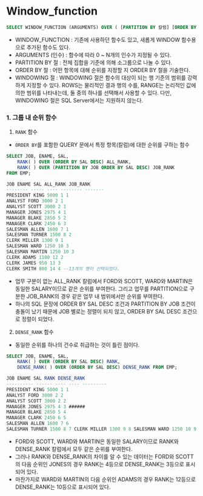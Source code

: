 # Window_function

```sql
SELECT WINDOW_FUNCTION (ARGUMENTS) OVER ( [PARTITION BY 칼럼] [ORDER BY 절] [WINDOWING 절] ) FROM 테이블 명;
```

- WINDOW_FUNCTION : 기존에 사용하던 함수도 있고, 새롭게 WINDOW 함수용으로 추가된 함수도 있다. 
- ARGUMENTS (인수) : 함수에 따라 0 ~ N개의 인수가 지정될 수 있다. 
- PARTITION BY 절 : 전체 집합을 기준에 의해 소그룹으로 나눌 수 있다. 
- ORDER BY 절 : 어떤 항목에 대해 순위를 지정할 지 ORDER BY 절을 기술한다. 
- WINDOWING 절 : WINDOWING 절은 함수의 대상이 되는 행 기준의 범위를 강력하게 지정할 수 있다. ROWS는 물리적인 결과 행의 수를, RANGE는 논리적인 값에 의한 범위를 나타내는데, 둘 중의 하나를 선택해서 사용할 수 있다. 다만, WINDOWING 절은 SQL Server에서는 지원하지 않는다.

### 1. 그룹 내 순위 함수

1. `RANK` 함수

- `ORDER BY`를 포함한 QUERY 문에서 특정 항목(칼럼)에 대한 순위를 구하는 함수

```sql
SELECT JOB, ENAME, SAL, 
	RANK( ) OVER (ORDER BY SAL DESC) ALL_RANK, 
	RANK( ) OVER (PARTITION BY JOB ORDER BY SAL DESC) JOB_RANK 
FROM EMP;
```

```sql
JOB ENAME SAL ALL_RANK JOB_RANK 
-------- ----- ---- -------- ------- 
PRESIDENT KING 5000 1 1 
ANALYST FORD 3000 2 1 
ANALYST SCOTT 3000 2 1 
MANAGER JONES 2975 4 1 
MANAGER BLAKE 2850 5 2 
MANAGER CLARK 2450 6 3 
SALESMAN ALLEN 1600 7 1 
SALESMAN TURNER 1500 8 2 
CLERK MILLER 1300 9 1 
SALESMAN WARD 1250 10 3 
SALESMAN MARTIN 1250 10 3 
CLERK ADAMS 1100 12 2 
CLERK JAMES 950 13 3 
CLERK SMITH 800 14 4 --13개의 행이 선택되었다.
```

- 업무 구분이 없는 ALL_RANK 칼럼에서 FORD와 SCOTT, WARD와 MARTIN은 동일한 SALARY이므로 같은 순위를 부여한다. 그리고 업무를 PARTITION으로 구분한 JOB_RANK의 경우 같은 업무 내 범위에서만 순위를 부여한다. 
- 하나의 SQL 문장에 ORDER BY SAL DESC 조건과 PARTITION BY JOB 조건이 충돌이 났기 때문에 JOB 별로는 정렬이 되지 않고, ORDER BY SAL DESC 조건으로 정렬이 되었다.

2. `DENSE_RANK` 함수

- 동일한 순위를 하나의 건수로 취급하는 것이 틀린 점이다.

```sql
SELECT JOB, ENAME, SAL, 
	RANK( ) OVER (ORDER BY SAL DESC) RANK, 
	DENSE_RANK( ) OVER (ORDER BY SAL DESC) DENSE_RANK FROM EMP;
```

```sql
JOB ENAME SAL RANK DENSE_RANK 
---------- ------ ---- ---- --------- 
PRESIDENT KING 5000 1 1 
ANALYST FORD 3000 2 2 
ANALYST SCOTT 3000 2 2 
MANAGER JONES 2975 4 3 ######
MANAGER BLAKE 2850 5 4 
MANAGER CLARK 2450 6 5 
SALESMAN ALLEN 1600 7 6 
SALESMAN TURNER 1500 8 7 CLERK MILLER 1300 9 8 SALESMAN WARD 1250 10 9 SALESMAN MARTIN 1250 10 9 CLERK ADAMS 1100 12 10 CLERK JAMES 950 13 11 CLERK SMITH 800 14 12 --13개의 행이 선택되었다.
```

- FORD와 SCOTT, WARD와 MARTIN은 동일한 SALARY이므로 RANK와 DENSE_RANK 칼럼에서 모두 같은 순위를 부여한다. 
- 그러나 RANK와 DENSE_RANK의 차이를 알 수 있는 데이터는 FORD와 SCOTT의 다음 순위인 JONES의 경우 RANK는 4등으로 DENSE_RANK는 3등으로 표시되어 있다. 
- 마찬가지로 WARD와 MARTIN의 다음 순위인 ADAMS의 경우 RANK는 12등으로 DENSE_RANK는 10등으로 표시되어 있다.
